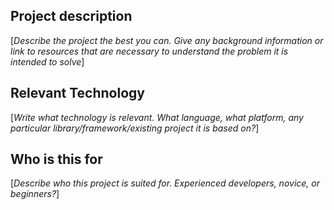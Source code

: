 ## Project description

[_Describe the project the best you can. Give any background information or link to resources that are necessary to understand the problem it is intended to solve_]

## Relevant Technology

[_Write what technology is relevant. What language, what platform, any particular library/framework/existing project it is based on?_]

## Who is this for

[_Describe who this project is suited for. Experienced developers, novice, or beginners?_]
